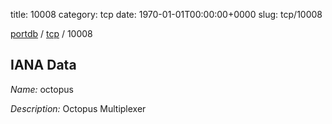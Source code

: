 title: 10008
category: tcp
date: 1970-01-01T00:00:00+0000
slug: tcp/10008

[portdb](/) / [tcp](/category/tcp.html) / 10008


## IANA Data

_Name:_ octopus

_Description:_ Octopus Multiplexer

